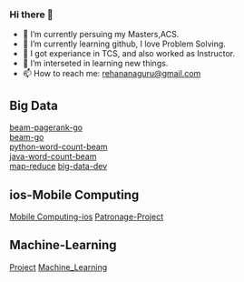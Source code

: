 ### Hi there 👋

<!--
**rehana7/rehana7** is a ✨ _special_ ✨ repository because its `README.md` (this file) appears on your GitHub profile.

Here are some ideas to get you started:
-->

- 🔭 I’m currently persuing my Masters,ACS.
- 🌱 I’m currently learning github, I love Problem Solving.
- 👯 I got experiance in TCS, and also worked as Instructor.
- 🤔 I’m interseted in learning new things.
- 📫 How to reach me: rehananaguru@gmail.com

## Big Data <br/>
[beam-pagerank-go](https://github.com/rehana7/beam-pagerank-go) <br/>
[beam-go](https://github.com/rehana7/beam-go) <br/>
[python-word-count-beam](https://github.com/rehana7/Python-word-count-beam) <br/>
[java-word-count-beam](https://github.com/rehana7/word-count-beam) <br/>
[map-reduce](https://github.com/rehana7/map-reduce-rehana)
[big-data-dev](https://github.com/rehana7/big-data-dev) 

## ios-Mobile Computing
[Mobile Computing-ios](https://github.com/rehana7/MobileComputing) 
[Patronage-Project](https://github.com/rehana7/Patronage_ios_Project)

## Machine-Learning
[Project](https://github.com/rehana7/Machine-Learning/tree/main/project-machine-learning-f22-rehana7)
[Machine_Learning](https://github.com/rehana7/Machine-Learning)
